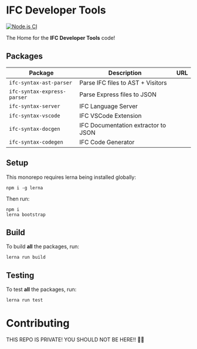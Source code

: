 # IFC Developer Tools

[![Node.js CI](https://github.com/AlanRynne/ifc-tools-monorepo/actions/workflows/node.js.yml/badge.svg)](https://github.com/AlanRynne/ifc-tools-monorepo/actions/workflows/node.js.yml)

The Home for the **IFC Developer Tools** code!

## Packages

| Package | Description | URL|
|---|---|:---:|
|`ifc-syntax-ast-parser`| Parse IFC files to AST + Visitors||
|`ifc-syntax-express-parser`| Parse Express files to JSON ||
|`ifc-syntax-server`| IFC Language Server||
|`ifc-syntax-vscode`| IFC VSCode Extension||
|`ifc-syntax-docgen`| IFC Documentation extractor to JSON ||
|`ifc-syntax-codegen`| IFC Code Generator ||

## Setup

This monorepo requires lerna being installed globally:

```
npm i -g lerna
```

Then run:

```
npm i
lerna bootstrap
```

## Build

To build **all** the packages, run:

```
lerna run build
```

## Testing

To test **all** the packages, run:

```
lerna run test
```

# Contributing

THIS REPO IS PRIVATE! YOU SHOULD NOT BE HERE!! 🤣🤣
